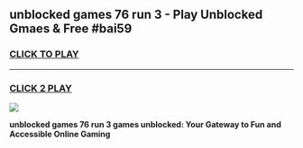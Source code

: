 
## unblocked games 76 run 3 - Play Unblocked Gmaes & Free #bai59
<h3>
<a href="https://news.freeplayer.one?title=unblocked_games_76_run_3&ref=03M">CLICK TO PLAY</a></h3>
<hr>

<h3>
<a href="https://news.freeplayer.one?title=unblocked_games_76_run_3&ref=03M">CLICK 2 PLAY</a>
  
</h3>

<a href="https://news.freeplayer.one?title=unblocked_games_76_run_3&ref=03M"><img src="https://clearcache.store/games.png"></a>


**unblocked games 76 run 3 games unblocked: Your Gateway to Fun and Accessible Online Gaming**
